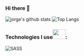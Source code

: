 ### Hi there 👋
![jorge's github stats](https://github-readme-stats.vercel.app/api?username=lobosvega&theme=dark&show_icons=true&hide=contribs)
![Top Langs](https://github-readme-stats.vercel.app/api/top-langs/?username=lobosvega&layout=compact&theme=dark)
### Technologies I use<img src='https://media.giphy.com/media/McCtCAnCbgB9hqKlyO/giphy.gif' width='40px' height='30px'>:
![SASS](https://img.shields.io/badge/-Sass-CC6699?style=flat-square&logo=sass&logoColor=FFFFFF)
<!--
**lobosvega/lobosvega** is a ✨ _special_ ✨ repository because its `README.md` (this file) appears on your GitHub profile.

Here are some ideas to get you started:

- 🔭 I’m currently working on ...
- 🌱 I’m currently learning ...
- 👯 I’m looking to collaborate on ...
- 🤔 I’m looking for help with ...
- 💬 Ask me about ...
- 📫 How to reach me: ...
- 😄 Pronouns: ...
- ⚡ Fun fact: ...
-->
